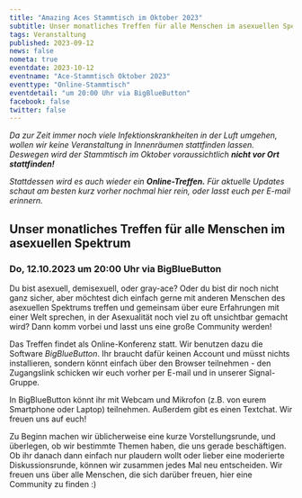 ```yaml
---
title: "Amazing Aces Stammtisch im Oktober 2023"
subtitle: Unser monatliches Treffen für alle Menschen im asexuellen Spektrum
tags: Veranstaltung
published: 2023-09-12
news: false
nometa: true
eventdate: 2023-10-12
eventname: "Ace-Stammtisch Oktober 2023"
eventtype: "Online-Stammtisch"
eventdetail: "um 20:00 Uhr via BigBlueButton"
facebook: false
twitter: false
---
```


*Da zur Zeit immer noch viele Infektionskrankheiten in der Luft umgehen, wollen wir keine Veranstaltung in Innenräumen stattfinden lassen. Deswegen wird der Stammtisch im Oktober voraussichtlich* _**nicht vor Ort stattfinden!**_ 

*Stattdessen wird es auch wieder ein* _**Online-Treffen.**_ *Für aktuelle Updates schaut am besten kurz vorher nochmal hier rein, oder lasst euch per E-mail erinnern.*

## Unser monatliches Treffen für alle Menschen im asexuellen Spektrum

### Do, 12.10.2023 um 20:00 Uhr via BigBlueButton

Du bist asexuell, demisexuell, oder gray-ace?
Oder du bist dir noch nicht ganz sicher, aber möchtest dich einfach gerne mit anderen Menschen des asexuellen Spektrums treffen und gemeinsam über eure Erfahrungen mit einer Welt sprechen, in der Asexualität noch viel zu oft unsichtbar gemacht wird?
Dann komm vorbei und lasst uns eine große Community werden!

Das Treffen findet als Online-Konferenz statt. Wir benutzen dazu die Software *BigBlueButton*. Ihr braucht dafür keinen Account und müsst nichts installieren, sondern könnt einfach über den Browser teilnehmen - den Zugangslink schicken wir euch vorher per E-mail und in unserer Signal-Gruppe.

In BigBlueButton könnt ihr mit Webcam und Mikrofon (z.B. von eurem Smartphone oder Laptop) teilnehmen. Außerdem gibt es einen Textchat. Wir freuen uns auf euch!

Zu Beginn machen wir üblicherweise eine kurze Vorstellungsrunde, und überlegen, ob wir bestimmte Themen haben, die uns gerade beschäftigen.
Ob ihr danach dann einfach nur plaudern wollt oder lieber eine moderierte Diskussionsrunde, können wir zusammen jedes Mal neu entscheiden. Wir freuen uns über alle Menschen, die sich darüber freuen, hier eine Community zu finden :)
